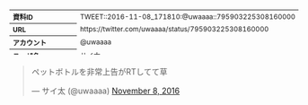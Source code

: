 <table style="font-size: 9pt; width: 610px; margin-bottom: 20px; height: 80px;">
<tbody>
    <tr>
        <th align=left>資料ID</th>
        <td align=left>TWEET::2016-11-08_171810:@uwaaaa::795903225308160000</td>
    </tr>
    <tr>
        <th align=left>URL</th>
        <td align=left>https://twitter.com/uwaaaa/status/795903225308160000</td>
    </tr>
    <tr>
        <th align=left>アカウント</th>
        <td align=left>@uwaaaa</td>
    </tr>
    <tr>
        <th align=left>ユーザ名</th>
        <td align=left>サイ太</td>
    </tr>
    <tr>
        <th align=left>ツイートの記録日時</th>
        <td align=left>created_at 2022-08-24_1313</td>
    </tr>
</tbody>
</table>
<blockquote class="twitter-tweet" data-width="450"  data-lang="ja"><p lang="ja" dir="ltr">ペットボトルを非常上告がRTしてて草</p>&mdash; サイ太 (@uwaaaa) <a href="https://twitter.com/uwaaaa/status/795903225308160000?ref_src=twsrc%5Etfw">November 8, 2016</a></blockquote>
<script async src="https://platform.twitter.com/widgets.js" charset="utf-8"></script>


